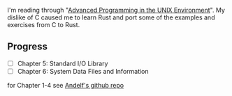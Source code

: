I'm reading through "[Advanced Programming in the UNIX Environment](https://www.amazon.com/dp/0321637739)". My dislike of C caused me to learn Rust and port some of the examples and exercises from C to Rust.

## Progress

- [ ] Chapter 5: Standard I/O Library
- [ ] Chapter 6: System Data Files and Information

for Chapter 1-4 see [Andelf's github repo](https://github.com/andelf/rust-apue)